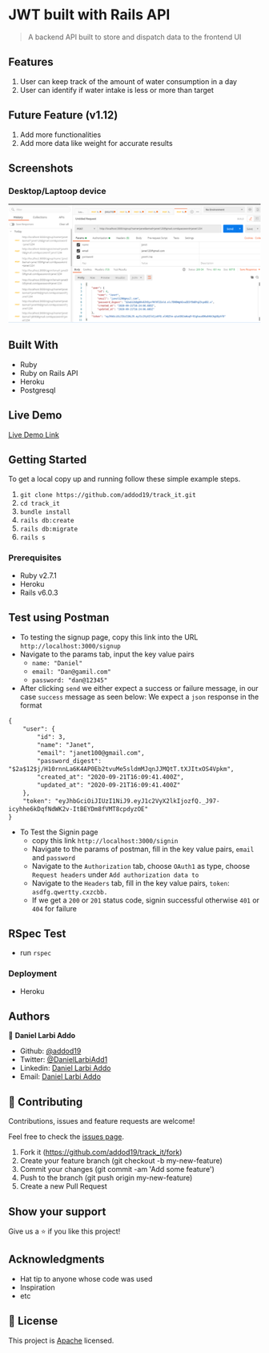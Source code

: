 # JWT built with Rails API

> A backend API built to store and dispatch data to the frontend UI

## Features

1. User can keep track of the amount of water consumption in a day
2. User can identify if water intake is less or more than target


## Future Feature (v1.12)

1. Add more functionalities
2. Add more data like weight for accurate results


## Screenshots

### Desktop/Laptoop device

<img src="./display.png" alt="">


## Built With

- Ruby
- Ruby on Rails API
- Heroku
- Postgresql

## Live Demo

[Live Demo Link]()

## Getting Started

To get a local copy up and running follow these simple example steps.

1. `git clone https://github.com/addod19/track_it.git`
2. `cd track_it`
3. `bundle install`
4. `rails db:create`
5. `rails db:migrate`
5. `rails s`

### Prerequisites

- Ruby v2.7.1
- Heroku
- Rails v6.0.3

## Test using Postman

- To testing the signup page, copy this link into the URL `http://localhost:3000/signup`
- Navigate to the params tab, input the key value pairs
  - `name: "Daniel"`
  - `email: "Dan@gamil.com"`
  - `password: "dan@12345"`
- After clicking `send` we either expect a success or failure message, in our case `success` message as seen below: We expect a `json` response in the format
```
{
    "user": {
        "id": 3,
        "name": "Janet",
        "email": "janet100@gmail.com",
        "password_digest": "$2a$12$j/H10rnnLa6K4AP0Eb2tvuMe5sldmMJqnJJMQtT.tXJItxOS4Vpkm",
        "created_at": "2020-09-21T16:09:41.400Z",
        "updated_at": "2020-09-21T16:09:41.400Z"
    },
    "token": "eyJhbGciOiJIUzI1NiJ9.eyJ1c2VyX2lkIjozfQ._J97-icyhhe6kDqfNdWK2v-ItBEYDm8fVMT8cpdyzOE"
}
```
- To Test the Signin page
  - copy this link `http://localhost:3000/signin`
  - Navigate to the params of postman, fill in the key value pairs, `email` and `password`
  - Navigate to the `Authorization` tab, choose `OAuth1` as type, choose `Request headers` under
  `Add authorization data to`
  - Navigate to the `Headers` tab, fill in the key value pairs, `token`: `asdfg.qwertty.cxzcbb.`
  - If we get a `200` or `201` status code, signin successful otherwise `401` or `404` for failure

## RSpec Test

- run `rspec`

### Deployment

- Heroku

## Authors

👤 **Daniel Larbi Addo**

- Github: [@addod19](https://github.com/addod19)
- Twitter: [@DanielLarbiAdd1](https://twitter.com/DanielLarbiAdd1)
- Linkedin: [Daniel Larbi Addo](https://linkedin.com/in/daniel-larbi-addo/)
- Email: [Daniel Larbi Addo](addodaniellarbi@gmail.com)

## 🤝 Contributing

Contributions, issues and feature requests are welcome!

Feel free to check the [issues page](https://github.com/addod19/track_it/issues).

1. Fork it (https://github.com/addod19/track_it/fork)
2. Create your feature branch (git checkout -b my-new-feature)
3. Commit your changes (git commit -am 'Add some feature')
4. Push to the branch (git push origin my-new-feature)
5. Create a new Pull Request

## Show your support

Give us a ⭐️ if you like this project!

## Acknowledgments

- Hat tip to anyone whose code was used
- Inspiration
- etc

## 📝 License

This project is [Apache](lic.url) licensed.

